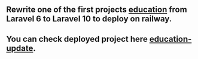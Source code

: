 ## Rewrite one of the first projects [education](https://github.com/tony-starikov/education) from Laravel 6 to Laravel 10 to deploy on railway.
## You can check deployed project here [education-update](https://education-update-production.up.railway.app/).
